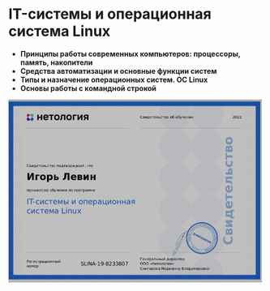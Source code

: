 # IT-системы и операционная система Linux

- **Принципы работы современных компьютеров: процессоры, память, накопители**
- **Средства автоматизации и основные функции систем**
- **Типы и назначение операционных систем. ОС Linux**
- **Основы работы с командной строкой**


<img src="https://github.com/elekpow/netology/blob/main/it-systems-linux/images/cert.jpg" alt="cert.jpg" border="0" width="500">
